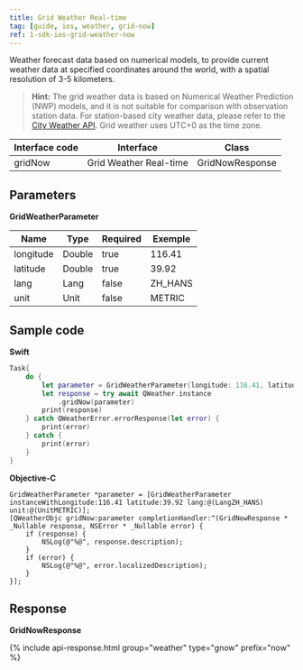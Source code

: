 ```yaml
---
title: Grid Weather Real-time
tag: [guide, ios, weather, grid-now]
ref: 1-sdk-ios-grid-weather-now
---
```


Weather forecast data based on numerical models, to provide current weather data at specified coordinates around the world, with a spatial resolution of 3-5 kilometers.

> **Hint:** The grid weather data is based on Numerical Weather Prediction (NWP) models, and it is not suitable for comparison with observation station data. For station-based city weather data, please refer to the [City Weather API](/en/docs/ios-sdk/weather/ios-weather-now/). Grid weather uses UTC+0 as the time zone.

| Interface code          | Interface     | Class            |
| --------------------------- | ---- | ------------------ |
| gridNow |  Grid Weather Real-time| GridNowResponse |


## Parameters 

**GridWeatherParameter**

| Name  | Type | Required | Exemple |
| -------- | -------- | ---- | ------ |
| longitude | Double | true | 116.41 |
| latitude | Double | true | 39.92 |
| lang | Lang | false | ZH_HANS |
| unit | Unit | false | METRIC |

## Sample code

**Swift**

```swift
Task{
    do {
        let parameter = GridWeatherParameter(longitude: 116.41, latitude: 39.92)
        let response = try await QWeather.instance
            .gridNow(parameter)
        print(response)
    } catch QWeatherError.errorResponse(let error) {
        print(error)
    } catch {
        print(error)
    }
}
```

**Objective-C**

```objc
GridWeatherParameter *parameter = [GridWeatherParameter instanceWithLongitude:116.41 latitude:39.92 lang:@(LangZH_HANS) unit:@(UnitMETRIC)];
[QWeatherObjc gridNow:parameter completionHandler:^(GridNowResponse * _Nullable response, NSError * _Nullable error) {
    if (response) {
        NSLog(@"%@", response.description);
    }
    if (error) {
        NSLog(@"%@", error.localizedDescription);
    }
}];
```

## Response

**GridNowResponse**

{% include api-response.html group="weather" type="gnow" prefix="now"  %}
